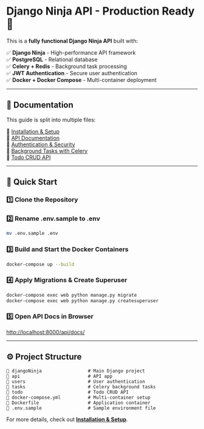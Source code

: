 # Django Ninja API - Production Ready 🚀

This is a **fully functional Django Ninja API** built with:

✅ **Django Ninja** - High-performance API framework  
✅ **PostgreSQL** - Relational database  
✅ **Celery + Redis** - Background task processing  
✅ **JWT Authentication** - Secure user authentication  
✅ **Docker + Docker Compose** - Multi-container deployment  

---

## 📖 Documentation

This guide is split into multiple files:

📂 [Installation & Setup](docs/setup.md)  
📂 [API Documentation](docs/api.md)  
📂 [Authentication & Security](docs/auth.md)  
📂 [Background Tasks with Celery](docs/tasks.md)  
📂 [Todo CRUD API](docs/todo.md)

---

## 🚀 Quick Start  

### 1️⃣ Clone the Repository

### 2️⃣ Rename .env.sample to .env  
```bash
mv .env.sample .env
```

### 3️⃣ Build and Start the Docker Containers  
```bash
docker-compose up --build
```

### 4️⃣ Apply Migrations & Create Superuser  
```bash
docker-compose exec web python manage.py migrate
docker-compose exec web python manage.py createsuperuser
```

### 5️⃣ Open API Docs in Browser  
[http://localhost:8000/api/docs/](http://localhost:8000/api/docs/)

---

## ⚙️ Project Structure  
```
📂 djangoNinja                 # Main Django project
📂 api                         # API app
📂 users                       # User authentication
📂 tasks                       # Celery background tasks
📂 todo                        # Todo CRUD API
📄 docker-compose.yml          # Multi-container setup
📄 Dockerfile                  # Application container
📄 .env.sample                 # Sample environment file
```

For more details, check out **[Installation & Setup](docs/setup.md)**.
